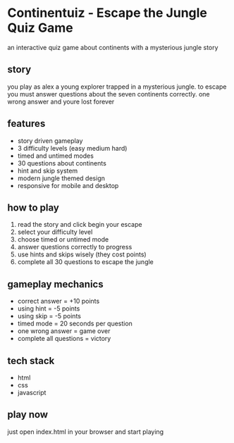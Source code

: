 # Continentuiz - Escape the Jungle Quiz Game

an interactive quiz game about continents with a mysterious jungle story

## story

you play as alex a young explorer trapped in a mysterious jungle. to escape you must answer questions about the seven continents correctly. one wrong answer and youre lost forever

## features

- story driven gameplay
- 3 difficulty levels (easy medium hard)
- timed and untimed modes
- 30 questions about continents
- hint and skip system
- modern jungle themed design
- responsive for mobile and desktop

## how to play

1. read the story and click begin your escape
2. select your difficulty level
3. choose timed or untimed mode
4. answer questions correctly to progress
5. use hints and skips wisely (they cost points)
6. complete all 30 questions to escape the jungle

## gameplay mechanics

- correct answer = +10 points
- using hint = -5 points
- using skip = -5 points
- timed mode = 20 seconds per question
- one wrong answer = game over
- complete all questions = victory

## tech stack

- html
- css
- javascript

## play now

just open index.html in your browser and start playing
